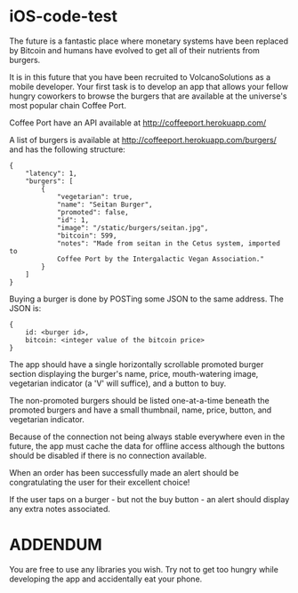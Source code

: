 # iOS-code-test

The future is a fantastic place where monetary systems have been replaced by
Bitcoin and humans have evolved to get all of their nutrients from burgers.

It is in this future that you have been recruited to VolcanoSolutions as a mobile developer. Your first task is to develop an app that allows your fellow
hungry coworkers to browse the burgers that are available at the universe's
most popular chain Coffee Port.

Coffee Port have an API available at http://coffeeport.herokuapp.com/

A list of burgers is available at http://coffeeport.herokuapp.com/burgers/ and
has the following structure:

    {
        "latency": 1, 
        "burgers": [
            {
                "vegetarian": true, 
                "name": "Seitan Burger", 
                "promoted": false, 
                "id": 1, 
                "image": "/static/burgers/seitan.jpg", 
                "bitcoin": 599, 
                "notes": "Made from seitan in the Cetus system, imported to
                Coffee Port by the Intergalactic Vegan Association."
            }
        ]
    }

Buying a burger is done by POSTing some JSON to the same address. The JSON is:

    {
        id: <burger id>,
        bitcoin: <integer value of the bitcoin price>
    }

The app should have a single horizontally scrollable promoted burger section
displaying the burger's name, price, mouth-watering image, vegetarian indicator
(a 'V' will suffice), and a button to buy.

The non-promoted burgers should be listed one-at-a-time beneath the promoted
burgers and have a small thumbnail, name, price, button, and vegetarian
indicator.

Because of the connection not being always stable everywhere even in the future, the app 
must cache the data for offline access although the buttons should be disabled
if there is no connection available.

When an order has been successfully made an alert should be congratulating the
user for their excellent choice!

If the user taps on a burger - but not the buy button - an alert should display
any extra notes associated.

# ADDENDUM

You are free to use any libraries you wish.
Try not to get too hungry while developing the app and accidentally eat your
phone.
